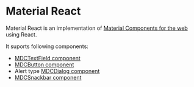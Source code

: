 # Material React

Material React is an implementation of [Material Components for the web](https://github.com/material-components/material-components-web) using React.

It suports following components:

* [MDCTextField component](https://github.com/YuoMamoru/material-components-web/tree/master/packages/mdc-textfield#readme)
* [MDCButton component](https://github.com/YuoMamoru/material-components-web/tree/master/packages/mdc-button#readme)
* Alert type [MDCDialog component](https://github.com/YuoMamoru/material-components-web/tree/master/packages/mdc-textfield#readme)
* [MDCSnackbar component](https://github.com/YuoMamoru/material-components-web/tree/master/packages/mdc-snackbar#readme)
